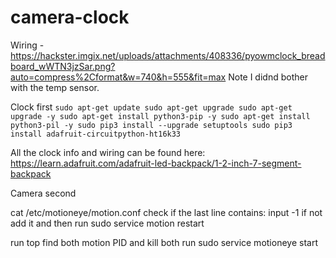# camera-clock

Wiring - https://hackster.imgix.net/uploads/attachments/408336/pyowmclock_breadboard_wWTN3jzSar.png?auto=compress%2Cformat&w=740&h=555&fit=max Note I didnd bother with the temp sensor.

Clock first
`sudo apt-get update
sudo apt-get upgrade
sudo apt-get upgrade -y
sudo apt-get install python3-pip -y
sudo apt-get install python3-pil -y
sudo pip3 install --upgrade setuptools
sudo pip3 install adafruit-circuitpython-ht16k33`

All the clock info and wiring can be found here: https://learn.adafruit.com/adafruit-led-backpack/1-2-inch-7-segment-backpack 

Camera second

cat /etc/motioneye/motion.conf
check if the last line contains: input -1 if not add it and then run
sudo service motion restart

run top
find both motion PID and kill both
run sudo service motioneye start
